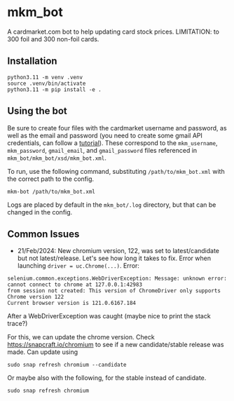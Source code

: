 # mkm_bot

A cardmarket.com bot to help updating card stock prices.
LIMITATION: to 300 foil and 300 non-foil cards.

## Installation

```
python3.11 -m venv .venv
source .venv/bin/activate
python3.11 -m pip install -e .
```

## Using the bot

Be sure to create four files with the cardmarket username and password, as well as the email and password (you need to create some gmail API credentials, can follow a [tutorial](https://mailtrap.io/blog/python-send-email-gmail/#:~:text=your%20Python%20script.-,How%20to%20send%20an%20email%20with%20Python%20via%20Gmail%20API%3F,-The%20Gmail%20API)). These correspond to the `mkm_username`, `mkm_password`, `gmail_email`, and `gmail_password` files referenced in `mkm_bot/mkm_bot/xsd/mkm_bot.xml`.

To run, use the following command, substituting `/path/to/mkm_bot.xml` with the correct path to the config.
```
mkm-bot /path/to/mkm_bot.xml
```

Logs are placed by default in the `mkm_bot/.log` directory, but that can be changed in the config.


## Common Issues
- 21/Feb/2024: New chromium version, 122, was set to latest/candidate but not latest/release. Let's see how long it takes to fix. Error when launching `driver = uc.Chrome(...)`.
Error:
```
selenium.common.exceptions.WebDriverException: Message: unknown error: cannot connect to chrome at 127.0.0.1:42983
from session not created: This version of ChromeDriver only supports Chrome version 122
Current browser version is 121.0.6167.184
```
After a WebDriverException was caught (maybe nice to print the stack trace?)

For this, we can update the chrome version. Check https://snapcraft.io/chromium to see if a new candidate/stable release was made.
Can update using
```
sudo snap refresh chromium --candidate
```
Or maybe also with the following, for the stable instead of candidate.
```
sudo snap refresh chromium
```
